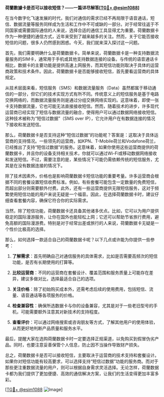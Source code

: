 **荷蘭數據卡是否可以接收短信？——一篇详尽解答[[TG💪+ @esim1088](https://t.me/s/esim1088)]**

在当今数字化飞速发展的时代，我们对通信的需求已经不再局限于语音通话，短信、数据流量等服务同样成为生活和工作中不可或缺的一部分。对于经常往返于不同国家或需要国际通信的人来说，选择合适的通信工具显得尤为重要。荷蘭数据卡作为一种便捷的通信方式，近年来受到了越来越多的关注。然而，关于它能否接收短信的问题，很多人仍然感到困惑。今天，我们就来深入探讨这一问题。

首先，我们需要明确什么是荷蘭数据卡。简单来说，荷蘭数据卡是一种支持数据流量服务的SIM卡，通常用于手机或其他支持数据连接的设备。与传统的语音通话卡相比，数据卡的主要功能是提供高速上网服务，而其短信功能则取决于具体的运营商政策和技术条件。因此，荷蘭数据卡是否能够接收短信，首先要看运营商的具体规定。

从技术层面来看，短信服务（SMS）和数据流量服务（Data）虽然都属于移动通信的一部分，但它们的技术实现方式有所不同。传统意义上的短信服务是基于电路交换网络的，而数据流量服务则是通过分组交换网络实现的。这意味着，即使一张卡支持数据流量，它也可能无法直接接收短信。然而，随着技术的进步，许多现代运营商已经实现了短信与数据流量的融合，使得用户可以通过数据网络接收短信。这种技术被称为“短信过数据”（SMS over IP），它允许用户在有数据连接的情况下接收和发送短信。

那么，荷蘭数据卡是否支持这种“短信过数据”的功能呢？答案是：这取决于具体运营商的支持情况。一些领先的运营商，如KPN、T-Mobile荷兰和Vodafone荷兰，已经推出了支持“短信过数据”的服务。这意味着，如果你使用这些运营商提供的荷蘭数据卡，并且你的设备支持相关技术，你就可以通过Wi-Fi或移动数据网络接收和发送短信。不过，需要注意的是，某些情况下可能仍需依赖传统的短信服务，尤其是在没有数据连接的情况下。

除了技术因素外，价格也是影响荷蘭数据卡短信功能的重要考量。许多运营商会根据不同的套餐设置短信收费标准。例如，有些套餐可能包含一定数量的免费短信，而超出部分则需要额外付费。此外，还有一些运营商提供无限短信服务，这对于频繁使用短信功能的用户来说无疑是一个福音。因此，在选择荷蘭数据卡时，建议仔细查看套餐内容，确保它符合你的实际需求。

当然，除了短信功能，荷蘭数据卡还具备其他诸多优点。比如，它可以为用户提供稳定的国际漫游服务，让你在国外也能轻松上网；它还可以帮助节省旅行费用，避免高额的国际漫游费。特别是对于经常出差或旅行的人来说，荷蘭数据卡无疑是一个性价比极高的选择。

那么，如何选择一款适合自己的荷蘭数据卡呢？以下几点或许能为你提供一些参考：

1. **了解需求**：首先明确自己对通信服务的具体需求，比如是否需要高频次的短信功能，是否有长期使用的打算等。
   
2. **比较运营商**：不同的运营商在套餐设计、覆盖范围和服务质量上可能存在差异，建议多做对比，选择最适合自己的选项。

3. **关注价格**：除了初始购买成本外，还需考虑后续的使用费用，包括短信、流量、语音通话等各项服务的价格。

4. **检查兼容性**：确保所选数据卡与你的设备兼容，尤其是对于一些老旧型号的手机，可能需要额外注意其对新技术的支持程度。

5. **查看评价**：可以通过网络搜索或咨询朋友等方式，了解其他用户的使用体验，从而更好地判断产品质量和服务水平。

最后，提醒大家在选购荷蘭数据卡时一定要选择正规渠道，以免购买到假冒伪劣产品。同时，也要注意妥善保管个人信息，防止因不当操作导致财产损失。

总之，荷蘭数据卡是否可以接收短信，主要取决于运营商的技术支持和套餐设计。如果你对短信功能有较高要求，可以选择支持“短信过数据”功能的服务商。而对于那些更注重数据流量的用户，则可以根据自身需求灵活选择。无论怎样，荷蘭数据卡都为我们提供了更加便捷、高效的通信解决方案，让我们的生活变得更加丰富多彩。

[[TG💪+ @esim1088](https://t.me/s/esim1088) ![Image](https://i.postimg.cc/4NQfJmqS/Snipaste-2025-05-13-00-14-12.png)]